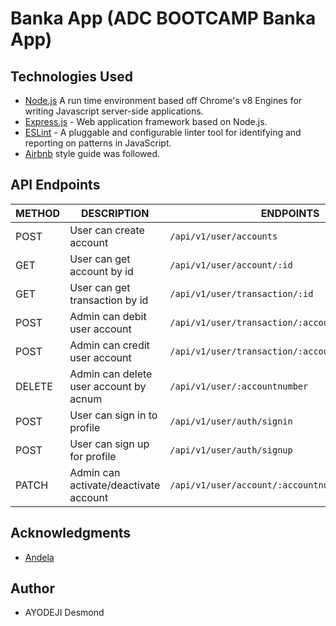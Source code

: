 # Banka App (ADC BOOTCAMP Banka App)


## Technologies Used

[node]: (https://nodejs.org)

- [Node.js](node) A run time environment based off Chrome's v8 Engines for writing Javascript server-side applications.
- [Express.js](https://expressjs.com) - Web application framework based on Node.js.
- [ESLint](https://eslint.org/) - A pluggable and configurable linter tool for identifying and reporting on patterns in JavaScript.
- [Airbnb](https://www.npmjs.com/package/eslint-config-airbnb) style guide was followed.

## API Endpoints

| METHOD | DESCRIPTION                             | ENDPOINTS                           |
| ------ | --------------------------------------- | ------------------------------------|
| POST   | User can create account                 | `/api/v1/user/accounts`             |
| GET    | User can get account by id              | `/api/v1/user/account/:id`          |
| GET    | User can get transaction by id          | `/api/v1/user/transaction/:id`      |
| POST   | Admin can debit user account            | `/api/v1/user/transaction/:accountnumber/:debit`|
| POST   | Admin can credit user account           | `/api/v1/user/transaction/:accountnumber/:credit`|
| DELETE | Admin can delete user account by acnum  | `/api/v1/user/:accountnumber`       |
| POST   | User can sign in to profile             | `/api/v1/user/auth/signin`          |
| POST   | User can sign up for profile            | `/api/v1/user/auth/signup`          |
| PATCH   | Admin can activate/deactivate account  | `/api/v1/user/account/:accountnum`  |


## Acknowledgments

- [Andela](https://andela.com/)


## Author

- AYODEJI Desmond 